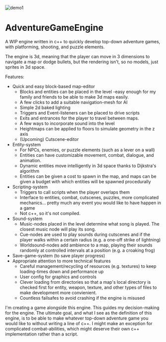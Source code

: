![demo1](https://user-images.githubusercontent.com/74583686/132134718-c85cc70c-3844-4f9f-9d4b-9a1310ff92c4.png)

# AdventureGameEngine
A WIP engine written in c++ to quickly develop top-down adventure games, with platforming, shooting, and puzzle elements.

The engine is 3d, meaning that the player can move in 3 dimensions to navigate a map or dodge bullets, but the rendering isn't, so no models, just sprites in 3d space.

Features:
  - Quick and easy block-based map-editor
    - Blocks and entities can be placed in the level
      -easy enough for my family and friends to be able to make 3d maps easily.
    - A few clicks to add a suitable navigation-mesh for AI
    - Simple 2d baked lighting
    - Triggers and Event-listeners can be placed to drive scripts
    - Exits and entrances for the player to travel between maps.
     - A few ways to incorporate sound into the level
     - Heightmaps can be applied to floors to simulate geometry in the z axis
    - (Upcoming) Cutscene-editor
  - Entity-system
    - For NPCs, enemies, or puzzle elements (such as a lever on a wall)
    - Entities can have customizable movement, combat, dialogue, and animation.
    - Dynamic entities move intelligently in 3d space thanks to Dijkstra's algorithm
    - Entities can be given a cost to spawn in the map, and maps can be given a budget with which entities will be spawned procedurally
  - Scripting-system
    - Triggers to call scripts when the player overlaps them
    - Interface to entities, combat, cutscenes, puzzles, more complicated mechanics... pretty much any event you would like to have happen in a game
    - Not c++, so it's not compiled.
  - Sound-system
    - Music-nodes placed in the level determine what song is played. The closest music node will play its song.
    - Cue-nodes are used to play sounds during cutscenes and if the player walks within a certain radius (e.g. a one-off strike of lightning)
    - Worldsound-nodes add ambience to a map, playing their sounds randomly at controlled intervals at a position (e.g. a croaking frog)
  - Save-game-system (to save player progress)
  - Appropriate attention to more technical features
    - Careful management/recycling of resources (e.g. textures) to keep loading-times down and performance up
    - User config for graphics and controls
    - Clever loading from directories so that a map's local directory is checked first for entity, weapon, texture, and other types of files to make development more convienient.
    - Countless failsafes to avoid crashing if the engine is misused

I'm creating a game alongside this engine. This guides my decision-making for the engine.
The ultimate goal, and what I see as the definition of this engine, is to be able to make whatever top-down adventure game you would like to without writing a line of c++.
I might make an exception for complicated combat-abilities, which might deserve their own c++ implementation rather than a script.
